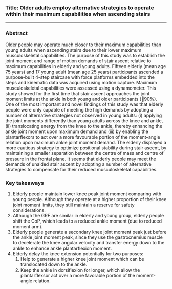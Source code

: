 ### Title: Older adults employ alternative strategies to operate within their maximum capabilities when ascending stairs
___
### Abstract
Older people may operate much closer to their maximum capabilities than young adults when ascending stairs due to their lower maximum musculoskeletal capabilities. The purpose of this study was to establish the joint moment and range of motion demands of stair ascent relative to maximum capabilities in elderly and young adults. Fifteen elderly (mean age 75 years) and 17 young adult (mean age 25 years) participants ascended a purpose-built 4-step staircase with force platforms embedded into the steps and kinematic data was acquired using motion capture. Maximum musculoskeletal capabilities were assessed using a dynamometer. This study showed for the first time that stair ascent approaches the joint moment limits at the ankle in both young and older participants (90%). One of the most important and novel findings of this study was that elderly people were only capable of meeting the high demands by adopting a number of alternative strategies not observed in young adults: (i) applying the joint moments differently than young adults across the knee and ankle, (ii) translocating energy from the knee to the ankle, thereby enhancing the ankle joint moment upon maximum demand and (iii) by enabling the plantarflexors to act over a more favourable portion of the moment–angle relation upon maximum ankle joint moment demand. The elderly displayed a more cautious strategy to optimize positional stability during stair ascent, by maintaining a smaller separation between the centre of mass and centre of pressure in the frontal plane. It seems that elderly people may meet the demands of unaided stair ascent by adopting a number of alternative strategies to compensate for their reduced musculoskeletal capabilities.


### Key takeaways
1. Elderly people maintain lower knee peak joint moment comparing with young people. Although they operate at a higher proportion of their knee joint moment limits, they still maintain a reserve for safety considerations.
2. Although the GRF are similar in elderly and young group, elderly people shift the CoP, which leads to a reduced ankle moment (due to reduced moment arm).
3. Elderly people generate a secondary knee joint moment peak just before the ankle joint moment peak, since they use the gastrocnemius muscle to decelerate the knee angular velocity and transfer energy down to the ankle to enhance ankle plantarflexion moment.
4. Elderly delay the knee extension potentially for two purposes:
	1. Help to generate a higher knee joint moment which can be translocated down to the ankle.
	2. Keep the ankle in dorsiflexion for longer, which allow the plantarflexsor act over a more favorable portion of the moment-angle relation.